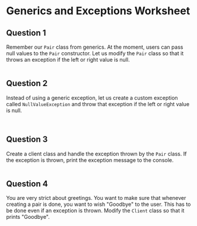 # Generics and Exceptions Worksheet 

## Question 1
Remember our `Pair` class from generics.
At the moment, users can pass null values to the `Pair` constructor. Let us modify the `Pair` class so that it throws an exception if the left or right value is null. 

```java

```

## Question 2

Instead of using a generic exception, let us create a custom exception called `NullValueException` and throw that exception if the left or right value is null. 

```java

```

```java

```

## Question 3

Create a client class and handle the exception thrown by the `Pair` class. 
If the exception is thrown, print the exception message to the console. 

```java

```

## Question 4

You are very strict about greetings. You want to make sure that whenever creating a pair is done, you want to wish "Goodbye" to the user. This has to be done even if an exception is thrown. Modify the `Client` class so that it prints "Goodbye".

```java

```



